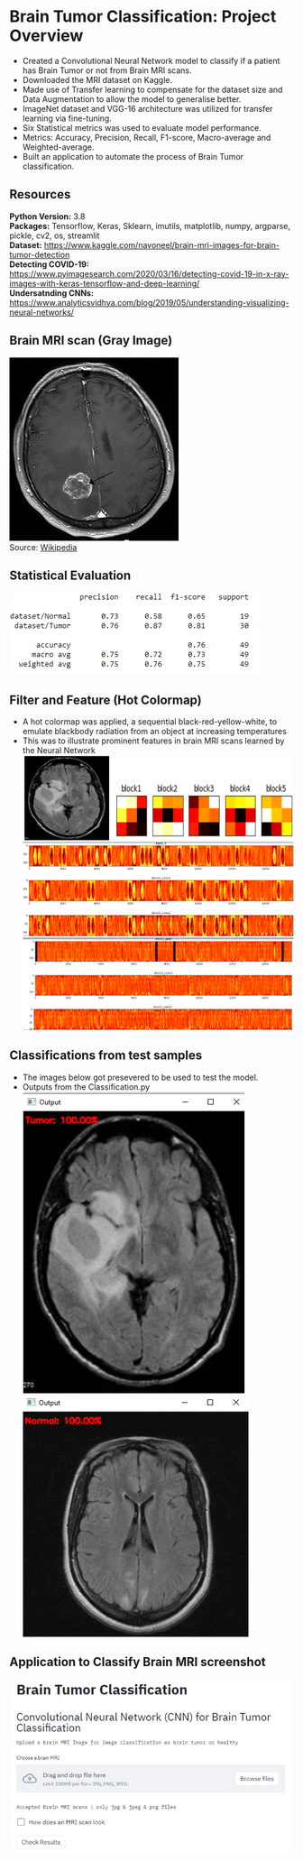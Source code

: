 # Brain Tumor Classification: Project Overview 
- Created a Convolutional Neural Network model to classify if a patient has Brain Tumor or not from Brain MRI scans. 
- Downloaded the MRI dataset on Kaggle.
- Made use of Transfer learning to compensate for the dataset size and Data Augmentation to allow the model to generalise better. 
- ImageNet dataset and VGG-16 architecture was utilized for transfer learning via fine-tuning.
- Six Statistical metrics was used to evaluate model performance.
- Metrics: Accuracy, Precision, Recall, F1-score, Macro-average and Weighted-average. 
- Built an application to automate the process of Brain Tumor classification. 

## Resources
**Python Version:** 3.8 <br>
**Packages:** Tensorflow, Keras, Sklearn, imutils, matplotlib, numpy, argparse, pickle, cv2, os, streamlit <br>
**Dataset:** https://www.kaggle.com/navoneel/brain-mri-images-for-brain-tumor-detection <br>
**Detecting COVID-19:** https://www.pyimagesearch.com/2020/03/16/detecting-covid-19-in-x-ray-images-with-keras-tensorflow-and-deep-learning/ <br>
**Undersatnding CNNs:** https://www.analyticsvidhya.com/blog/2019/05/understanding-visualizing-neural-networks/ <br>

## Brain MRI scan (Gray Image)
![GrayImage](https://github.com/Ellie190/Brain-Tumor-Classification/blob/main/Figures/Brin%20Tumor%20Gray%20Image.jpg) <br>
Source: [Wikipedia](https://en.wikipedia.org/wiki/Brain_tumor)

## Statistical Evaluation 
![Metric](https://github.com/Ellie190/Brain-Tumor-Classification/blob/main/Figures/Statistical%20Metrics.png)

## Filter and Feature (Hot Colormap)
- A hot colormap was applied, a sequential black-red-yellow-white, to emulate blackbody radiation from an object at increasing temperatures
- This was to illustrate prominent features in brain MRI scans learned by the Neural Network
![Hot Filter](https://github.com/Ellie190/Brain-Tumor-Classification/blob/main/Figures/Hot%20Filter.png) 
![Feature](https://github.com/Ellie190/Brain-Tumor-Classification/blob/main/Figures/Feature%20(Hot).png)
![Feature2](https://github.com/Ellie190/Brain-Tumor-Classification/blob/main/Figures/Feature%202%20(Hot).png)

## Classifications from test samples
- The images below got presevered to be used to test the model. <br>
- Outputs from the Classification.py <br> 
![Tumor](https://github.com/Ellie190/Brain-Tumor-Classification/blob/main/Figures/TumorClassfication.png)
![Normal](https://github.com/Ellie190/Brain-Tumor-Classification/blob/main/Figures/NoTumorClassification.png)

## Application to Classify Brain MRI screenshot
![App](https://github.com/Ellie190/Brain-Tumor-Classification/blob/main/Figures/AppScreenshot1.png)

